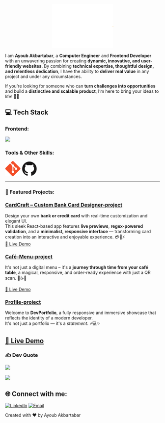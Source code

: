 <p align="center">
  <img src="https://raw.githubusercontent.com/ayoubakbartabar/ayoubakbartabar/main/Animation%20-%201744722191002.gif" width="200" />
</p>

I am **Ayoub Akbartabar**, a **Computer Engineer** and **Frontend Developer** with an unwavering passion for creating **dynamic, innovative, and user-friendly websites**. By combining **technical expertise, thoughtful design, and relentless dedication**, I have the ability to **deliver real value** in any project and under any circumstances.  

If you're looking for someone who can **turn challenges into opportunities** and build a **distinctive and scalable product**, I’m here to bring your ideas to life! 🚀✨

## 💻 Tech Stack

### Frontend:
<img src="https://skillicons.dev/icons?i=html,css,js,ts,react" />


### Tools & Other Skills:
<p align="left">
  <img src="https://raw.githubusercontent.com/devicons/devicon/master/icons/git/git-original.svg" alt="Git" width="50" height="50" style="display: inline-block;"/>
  <img src="https://raw.githubusercontent.com/devicons/devicon/master/icons/github/github-original.svg" alt="GitHub" width="50" height="50" style="display: inline-block;"/>
</p>

___

### 🚀 Featured Projects:

### [CardCraft – Custom Bank Card Designer-project](https://github.com/ayoubakbartabar/cards-landing-page)  
Design your own **bank or credit card** with real-time customization and elegant UI.  
This sleek React-based app features **live previews**, **regex-powered validation**, and a **minimalist, responsive interface** — transforming card creation into an interactive and enjoyable experience. 💳🎨⚡  
[🔗 Live Demo](https://custom-cards-landingpage.netlify.app)

### [Café-Menu-project](https://github.com/ayoubakbartabar/Coffee-Shop-Menu-Project)
It's not just a digital menu – it's a **journey through time from your café table**, a magical, responsive, and order-ready experience with just a QR scan. 📱☕🚀

[🔗 Live Demo ](https://before-the-coffee-get-cold.netlify.app/)

### [Profile-project](https://github.com/ayoubakbartabar/profile-project)
Welcome to **DevPortfolio**, a fully responsive and immersive showcase that reflects the identity of a modern developer.  
It's not just a portfolio — it's a *statement*. ⚡💻✨

[🔗 Live Demo ](https://developer-profile-project.netlify.app/)
---

### ✍️ Dev Quote

![](https://quotes-github-readme.vercel.app/api?type=horizontal&theme=radical)

[![](https://visitcount.itsvg.in/api?id=ayoubakbartabar&icon=0&color=0)](https://visitcount.itsvg.in)
## 🌐 Connect with me:
[![LinkedIn](https://img.shields.io/badge/LinkedIn-%230077B5.svg?logo=linkedin&logoColor=white)](https://www.linkedin.com/in/ayoub-akbartabar-bb78b2212/) [![Email](https://img.shields.io/badge/Email-D14836?logo=gmail&logoColor=white)](mailto:ayoubakbartabar1887@gmail.com) 

Created with ❤️ by Ayoub Akbartabar 
